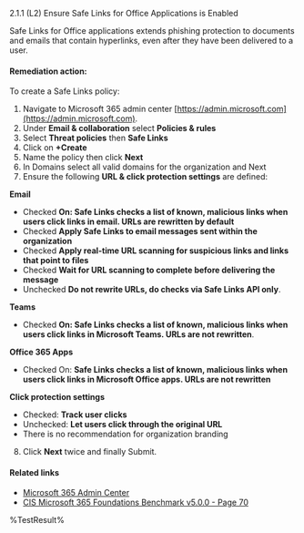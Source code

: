 2.1.1 (L2) Ensure Safe Links for Office Applications is Enabled

Safe Links for Office applications extends phishing protection to documents and emails that contain hyperlinks, even after they have been delivered to a user.

#### Remediation action:

To create a Safe Links policy:

1. Navigate to Microsoft 365 admin center [https://admin.microsoft.com](https://admin.microsoft.com).
2. Under **Email & collaboration** select **Policies & rules**
3. Select **Threat policies** then **Safe Links**
4. Click on **+Create**
5. Name the policy then click **Next**
6. In Domains select all valid domains for the organization and Next
7. Ensure the following **URL & click protection settings** are defined:

**Email**
* Checked **On: Safe Links checks a list of known, malicious links when users click links in email. URLs are rewritten by default**
* Checked **Apply Safe Links to email messages sent within the organization**
* Checked **Apply real-time URL scanning for suspicious links and links that point to files**
* Checked **Wait for URL scanning to complete before delivering the message**
* Unchecked **Do not rewrite URLs, do checks via Safe Links API only**.

**Teams**
* Checked **On: Safe Links checks a list of known, malicious links when users click links in Microsoft Teams. URLs are not rewritten**.

**Office 365 Apps**
* Checked On: **Safe Links checks a list of known, malicious links when users click links in Microsoft Office apps. URLs are not rewritten**

**Click protection settings**
* Checked: **Track user clicks**
* Unchecked: **Let users click through the original URL**
* There is no recommendation for organization branding
8. Click **Next** twice and finally Submit.

#### Related links

* [Microsoft 365 Admin Center](https://admin.microsoft.com)
* [CIS Microsoft 365 Foundations Benchmark v5.0.0 - Page 70](https://www.cisecurity.org/benchmark/microsoft_365)

<!--- Results --->
%TestResult%